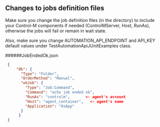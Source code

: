 ## Changes to jobs definition files 
Make sure you change the job definition files (in the directory) to include your Control-M components if needed (ControlMServer, Host, RunAs), 
otherwise the jobs will fail or remain in wait state.

Also, make sure you change AUTOMATION_API_ENDPOINT and API_KEY default values under TestAutomationApiJUnitExamples class.

######JobEndedOk.json 
```json
 {
	 "Ok": {
	   "Type": "Folder",
	   "OrderMethod": "Manual",
	   "okJob": {
	     "Type": "Job:Command",
		 "Command": "echo job ended ok",
	     "RunAs": "controlm",       <- agent's account 
         "Host": "agent_container",   <- agent's name 
	     "Application": "OsApp"
	   }
      }
 }
```




